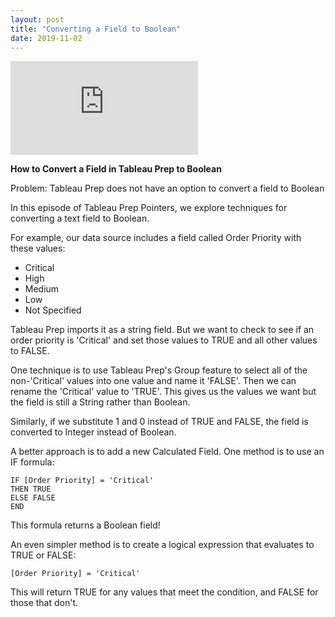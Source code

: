 ```yaml
---
layout: post
title: "Converting a Field to Boolean"
date: 2019-11-02
---
```


<div class="video-container">
	<iframe class="video" src="https://www.youtube.com/embed/uANaJMpcJG0" frameborder="0" allow="accelerometer; autoplay; encrypted-media; gyroscope; picture-in-picture" allowfullscreen></iframe>
</div>


**How to Convert a Field in Tableau Prep to Boolean**

Problem: Tableau Prep does not have an option to convert a field to Boolean

In this episode of Tableau Prep Pointers, we explore techniques for converting a text field to Boolean.

For example, our data source includes a field called Order Priority with these values:

* Critical
* High
* Medium
* Low
* Not Specified

Tableau Prep imports it as a string field. But we want to check to see if an order priority is 'Critical' and set those values to TRUE and all other values to FALSE.

One technique is to use Tableau Prep's Group feature to select all of the non-'Critical' values into one value and name it 'FALSE'. Then we can rename the 'Critical' value to 'TRUE'.	This gives us the values we want but the field is still a String rather than Boolean.

Similarly, if we substitute 1 and 0 instead of TRUE and FALSE, the field is converted to Integer instead of Boolean.

A better approach is to add a new Calculated Field. One method is to use an IF formula:
~~~
IF [Order Priority] = 'Critical'
THEN TRUE
ELSE FALSE
END
~~~

This formula returns a Boolean field!

An even simpler method is to create a logical expression that evaluates to TRUE or FALSE:
~~~
[Order Priority] = 'Critical'
~~~
This will return TRUE for any values that meet the condition, and FALSE for those that don't.


